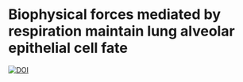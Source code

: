 # Biophysical forces mediated by respiration maintain lung alveolar epithelial cell fate
[![DOI](https://zenodo.org/badge/577844052.svg)](https://zenodo.org/badge/latestdoi/577844052)
